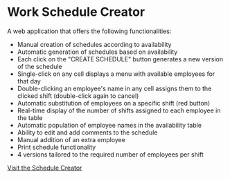 # Work Schedule Creator

A web application that offers the following functionalities:

- Manual creation of schedules according to availability
- Automatic generation of schedules based on availability
- Each click on the "CREATE SCHEDULE" button generates a new version of the schedule
- Single-click on any cell displays a menu with available employees for that day
- Double-clicking an employee's name in any cell assigns them to the clicked shift (double-click again to cancel)
- Automatic substitution of employees on a specific shift (red button)
- Real-time display of the number of shifts assigned to each employee in the table
- Automatic population of employee names in the availability table
- Ability to edit and add comments to the schedule
- Manual addition of an extra employee
- Print schedule functionality
- 4 versions tailored to the required number of employees per shift

[Visit the Schedule Creator](https://romanovw.github.io/schedule-creator/)

